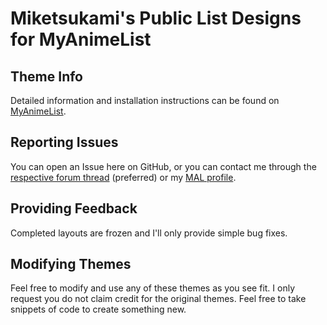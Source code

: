 # Miketsukami's Public List Designs for MyAnimeList

## Theme Info
Detailed information and installation instructions can be found on [MyAnimeList](https://myanimelist.net/blog.php?eid=839906).

## Reporting Issues
You can open an Issue here on GitHub, or you can contact me through the [respective forum thread](https://myanimelist.net/blog.php?eid=839906) (preferred) or my [MAL profile](https://myanimelist.net/profile/Miketsukami-kun).

## Providing Feedback
Completed layouts are frozen and I'll only provide simple bug fixes.

## Modifying Themes
Feel free to modify and use any of these themes as you see fit. I only request you do not claim credit for the original themes. Feel free to take snippets of code to create something new.
